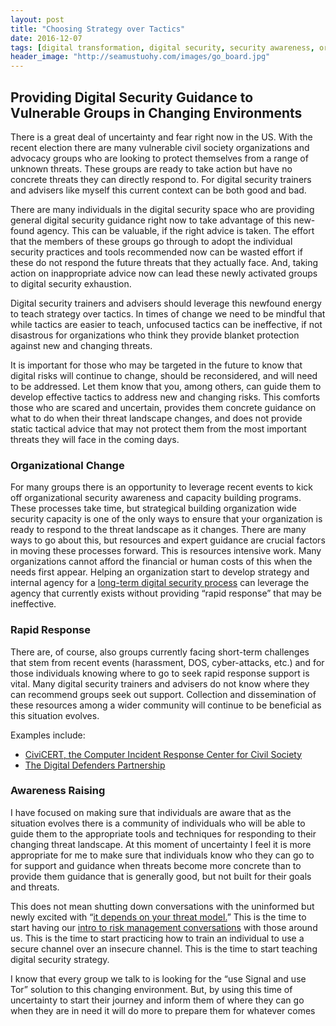 ```yaml
---
layout: post
title: "Choosing Strategy over Tactics"
date: 2016-12-07
tags: [digital transformation, digital security, security awareness, organizational change, strategy]
header_image: "http://seamustuohy.com/images/go_board.jpg"
---
```


## Providing Digital Security Guidance to Vulnerable Groups in Changing Environments

There is a great deal of uncertainty and fear right now in the US. With the recent election there are many vulnerable civil society organizations and advocacy groups who are looking to protect themselves from a range of unknown threats. These groups are ready to take action but have no concrete threats they can directly respond to. For digital security trainers and advisers like myself this current context can be both good and bad.

There are many individuals in the digital security space who are providing general digital security guidance right now to take advantage of this new-found agency. This can be valuable, if the right advice is taken. The effort that the members of these groups go through to adopt the individual security practices and tools recommended now can be wasted effort if these do not respond the future threats that they actually face. And, taking action on inappropriate advice now can lead these newly activated groups to digital security exhaustion.

Digital security trainers and advisers should leverage this newfound energy to teach strategy over tactics. In times of change we need to be mindful that while tactics are easier to teach, unfocused tactics can be ineffective, if not disastrous for organizations who think they provide blanket protection against new and changing threats.

It is important for those who may be targeted in the future to know that digital risks will continue to change, should be reconsidered, and will need to be addressed. Let them know that you, among others, can guide them to develop effective tactics to address new and changing risks. This comforts those who are scared and uncertain, provides them concrete guidance on what to do when their threat landscape changes, and does not provide static tactical advice that may not protect them from the most important threats they will face in the coming days.

### Organizational Change

For many groups there is an opportunity to leverage recent events to kick off organizational security awareness and capacity building programs. These processes take time, but strategical building organization wide security capacity is one of the only ways to ensure that your organization is ready to respond to the threat landscape as it changes. There are many ways to go about this, but resources and expert guidance are crucial factors in moving these processes forward. This is resources intensive work. Many organizations cannot afford the financial or human costs of this when the needs first appear. Helping an organization start to develop strategy and internal agency for a [long-term digital security process](https://medium.com/@seamustuohy/transformers-rescue-bots-9658018320f9) can leverage the agency that currently exists without providing “rapid response” that may be ineffective.

### Rapid Response

There are, of course, also groups currently facing short-term challenges that stem from recent events (harassment, DOS, cyber-attacks, etc.) and for those individuals knowing where to go to seek rapid response support is vital. Many digital security trainers and advisers do not know where they can recommend groups seek out support. Collection and dissemination of these resources among a wider community will continue to be beneficial as this situation evolves.

Examples include:

* [CiviCERT, the Computer Incident Response Center for Civil Society](https://civicert.org/)
* [The Digital Defenders Partnership](https://www.digitaldefenders.org/digitalfirstaid/)

### Awareness Raising

I have focused on making sure that individuals are aware that as the situation evolves there is a community of individuals who will be able to guide them to the appropriate tools and techniques for responding to their changing threat landscape. At this moment of uncertainty I feel it is more appropriate for me to make sure that individuals know who they can go to for support and guidance when threats become more concrete than to provide them guidance that is generally good, but not built for their goals and threats.

This does not mean shutting down conversations with the uninformed but newly excited with “[it depends on your threat model.](https://twitter.com/search?q=%22depends%20on%22%20%20%22threat%20model%22%20since%3A2009-01-01%20until%3A2016-12-07&src=typd)” This is the time to start having our [intro to risk management conversations](http://prudentinnovation.org/files/publications/11_2016_Intro_To_Risk_Assessment_Training_Slides.pdf) with those around us. This is the time to start practicing how to train an individual to use a secure channel over an insecure channel. This is the time to start teaching digital security strategy.

I know that every group we talk to is looking for the “use Signal and use Tor” solution to this changing environment. But, by using this time of uncertainty to start their journey and inform them of where they can go when they are in need it will do more to prepare them for whatever comes
